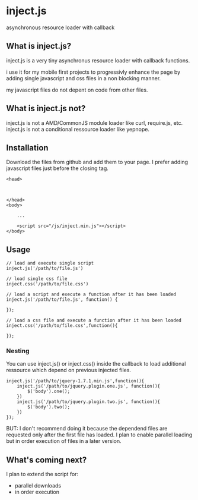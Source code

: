 inject.js
=========

asynchronous resource loader with callback


What is inject.js?
------------------
inject.js is a very tiny asynchronus resource loader with callback functions.

i use it for my mobile first projects to progressivly enhance the page by adding single javascript and css files in a non blocking manner.

my javascript files do not depent on code from other files.


What is inject.js not?
---------------------------
inject.js is not a AMD/CommonJS module loader like curl, require.js, etc.
inject.js is not a conditional ressource loader like yepnope.


Installation
------------
Download the files from github and add them to your page. 
I prefer adding javascript files just before the closing </body> tag.

    <head>
        
        
        
    </head>
    <body>
        
        ...
        
        <script src="/js/inject.min.js"></script>
    </body>


Usage
-----

    // load and execute single script
    inject.js('/path/to/file.js')
    
    // load single css file
    inject.css('/path/to/file.css')
    
    // load a script and execute a function after it has been loaded
    inject.js('/path/to/file.js', function() {
        
    });
    
    // load a css file and execute a function after it has been loaded
    inject.css('/path/to/file.css',function(){
        
    });

### Nesting
You can use inject.js() or inject.css() inside the callback to load additional ressource which depend on previous injected files.

    inject.js('/path/to/jquery-1.7.1.min.js',function(){
        inject.js('/path/to/jquery.plugin.one.js', function(){
            $('body').one();
        })
        inject.js('/path/to/jquery.plugin.two.js', function(){
            $('body').two();
        })
    });

BUT: I don't recommend doing it because the dependend files are requested only after the first file has loaded.
I plan to enable parallel loading but in order execution of files in a later version.


What's coming next?
-------------------

I plan to extend the script for:
- parallel downloads 
- in order execution


